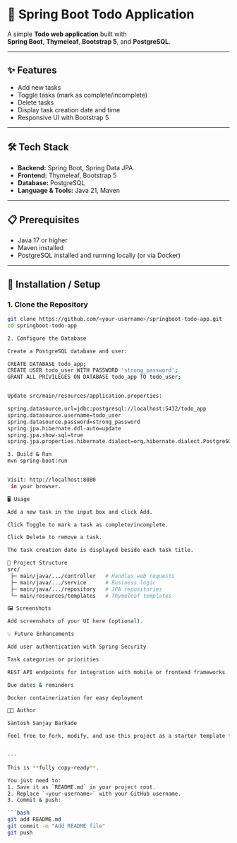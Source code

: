 # 📝 Spring Boot Todo Application

A simple **Todo web application** built with  
**Spring Boot**, **Thymeleaf**, **Bootstrap 5**, and **PostgreSQL**.

---

## ✨ Features
- Add new tasks
- Toggle tasks (mark as complete/incomplete)
- Delete tasks
- Display task creation date and time
- Responsive UI with Bootstrap 5

---

## 🛠️ Tech Stack
- **Backend:** Spring Boot, Spring Data JPA  
- **Frontend:** Thymeleaf, Bootstrap 5  
- **Database:** PostgreSQL  
- **Language & Tools:** Java 21, Maven

---

## 📋 Prerequisites
- Java 17 or higher  
- Maven installed  
- PostgreSQL installed and running locally (or via Docker)  

---

## 🚀 Installation / Setup

### 1. Clone the Repository
```bash
git clone https://github.com/<your-username>/springboot-todo-app.git
cd springboot-todo-app

2. Configure the Database

Create a PostgreSQL database and user:

CREATE DATABASE todo_app;
CREATE USER todo_user WITH PASSWORD 'strong_password';
GRANT ALL PRIVILEGES ON DATABASE todo_app TO todo_user;


Update src/main/resources/application.properties:

spring.datasource.url=jdbc:postgresql://localhost:5432/todo_app
spring.datasource.username=todo_user
spring.datasource.password=strong_password
spring.jpa.hibernate.ddl-auto=update
spring.jpa.show-sql=true
spring.jpa.properties.hibernate.dialect=org.hibernate.dialect.PostgreSQLDialect

3. Build & Run
mvn spring-boot:run


Visit: http://localhost:8080
 in your browser.

🖥️ Usage

Add a new task in the input box and click Add.

Click Toggle to mark a task as complete/incomplete.

Click Delete to remove a task.

The task creation date is displayed beside each task title.

📂 Project Structure
src/
 ├─ main/java/.../controller   # Handles web requests
 ├─ main/java/.../service      # Business logic
 ├─ main/java/.../repository   # JPA repositories
 └─ main/resources/templates   # Thymeleaf templates

🖼️ Screenshots

Add screenshots of your UI here (optional).

💡 Future Enhancements

Add user authentication with Spring Security

Task categories or priorities

REST API endpoints for integration with mobile or frontend frameworks

Due dates & reminders

Docker containerization for easy deployment

🧑‍💻 Author

Santosh Sanjay Barkade

Feel free to fork, modify, and use this project as a starter template for your own Todo application.


---

This is **fully copy-ready**.  

You just need to:  
1. Save it as `README.md` in your project root.  
2. Replace `<your-username>` with your GitHub username.  
3. Commit & push:

```bash
git add README.md
git commit -m "Add README file"
git push
